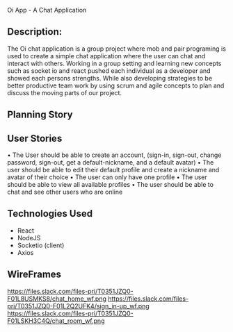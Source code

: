 Oi App - A Chat Application

## Description:
The Oi chat application is a group project where mob and pair programing is used to create a simple chat application where the user can chat and interact with others. Working in a group setting and learning new concepts such as socket io and react pushed each individual as a developer and showed each persons strengths. While also developing strategies to be better productive team work by using scrum and agile concepts to plan and discuss the moving parts of our project.


## Planning Story



## User Stories
•	The User should be able to create an account, (sign-in, sign-out, change password, sign-out, get a default-nickname, and a default avatar)
•	The user should be able to edit their default profile and create a nickname and avatar of their choice
•	The user can only have one profile
•	The user should be able to view all available profiles
•	The user should be able to chat and see other users who are online


## Technologies Used
- React
- NodeJS
- Socketio (client)
- Axios

## WireFrames
https://files.slack.com/files-pri/T0351JZQ0-F01L8USMKS8/chat_home_wf.png
https://files.slack.com/files-pri/T0351JZQ0-F01L2Q2UFK4/sign_in-up_wf.png
https://files.slack.com/files-pri/T0351JZQ0-F01LSKH3C4Q/chat_room_wf.png
